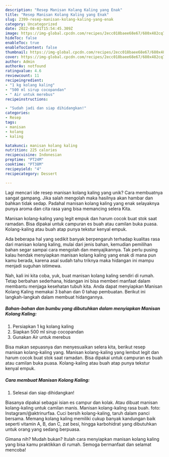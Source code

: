 ```yaml
---
description: "Resep Manisan Kolang Kaling yang Enak"
title: "Resep Manisan Kolang Kaling yang Enak"
slug: 2399-resep-manisan-kolang-kaling-yang-enak
category: Uncategorized
date: 2022-08-01T15:54:45.309Z
image: https://img-global.cpcdn.com/recipes/2ecc018baee68e67/680x482cq70/manisan-kolang-kaling-foto-resep-utama.jpg
hideToc: false
enableToc: true
enableTocContent: false
thumbnail: https://img-global.cpcdn.com/recipes/2ecc018baee68e67/680x482cq70/manisan-kolang-kaling-foto-resep-utama.jpg
cover: https://img-global.cpcdn.com/recipes/2ecc018baee68e67/680x482cq70/manisan-kolang-kaling-foto-resep-utama.jpg
author: Admin
authorAv: notfound
ratingvalue: 4.6
reviewcount: 11
recipeingredient:
- "1 kg kolang kaling"
- "500 ml sirup cocopandan"
- " Air untuk merebus"
recipeinstructions:

- "Sudah jadi dan siap dihidangkan!"
categories:
- Resep
tags:
- manisan
- kolang
- kaling

katakunci: manisan kolang kaling 
nutrition: 225 calories
recipecuisine: Indonesian
preptime: "PT24M"
cooktime: "PT38M"
recipeyield: "4"
recipecategory: Dessert

---
```





Lagi mencari ide resep manisan kolang kaling yang unik? Cara membuatnya sangat gampang. Jika salah mengolah maka hasilnya akan hambar dan bahkan tidak sedap. Padahal manisan kolang kaling yang enak selayaknya punya aroma dan cita rasa yang bisa memancing selera Kita.





Manisan kolang-kaling yang legit empuk dan harum cocok buat stok saat ramadan. Bisa dipakai untuk campuran es buah atau camilan buka puasa. Kolang-kaling atau buah atap punya tekstur kenyal empuk.

Ada beberapa hal yang sedikit banyak berpengaruh terhadap kualitas rasa dari manisan kolang kaling, mulai dari jenis bahan, kemudian pemilihan bahan segar sampai cara mengolah dan menyajikannya. Tak perlu pusing kalau hendak menyiapkan manisan kolang kaling yang enak di mana pun kamu berada, karena asal sudah tahu triknya maka hidangan ini mampu menjadi suguhan istimewa.






Nah, kali ini kita coba, yuk, buat manisan kolang kaling sendiri di rumah. Tetap berbahan sederhana, hidangan ini bisa memberi manfaat dalam membantu menjaga kesehatan tubuh kita. Anda dapat menyiapkan Manisan Kolang Kaling memakai 3 bahan dan 0 tahap pembuatan. Berikut ini langkah-langkah dalam membuat hidangannya.

<!--inarticleads1-->

##### Bahan-bahan dan bumbu yang dibutuhkan dalam menyiapkan Manisan Kolang Kaling:

1. Persiapkan 1 kg kolang kaling
1. Siapkan 500 ml sirup cocopandan
1. Gunakan  Air untuk merebus


Bisa makan sepuasnya dan menyesuaikan selera kita, berikut resep manisan kolang-kaling yang. Manisan kolang-kaling yang lembut legit dan harum cocok buat stok saat ramadan. Bisa dipakai untuk campuran es buah atau camilan buka puasa. Kolang-kaling atau buah atap punya tekstur kenyal empuk. 

<!--inarticleads2-->

##### Cara membuat Manisan Kolang Kaling:


1. Selesai dan siap dihidangkan!

Biasanya dipakai sebagai isian es campur dan kolak. Atau dibuat manisan kolang-kaling untuk camilan manis. Manisan kolang-kaling rasa buah. foto: Instagram/@aktrinurfaa. Cuci bersih kolang-kaling, taruh dalam panci bersama. Memang kolang kaling memiliki cukup banyak kandungan baik seperti vitamin A, B, dan C, zat besi, hingga karbohidrat yang dibutuhkan untuk orang yang sedang berpuasa. 

Gimana nih? Mudah bukan? Itulah cara menyiapkan manisan kolang kaling yang bisa kamu praktikkan di rumah. Semoga bermanfaat dan selamat mencoba!

